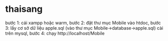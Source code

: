 # thaisang
bước 1: cái xampp hoặc warm,
bước 2: đặt thư mục Mobile vào htdoc,
bước 3: lấy cơ sở dữ liệu apple.sql (vào thư mục Mobile->database->apple.sql) cài trên mysql,
bước 4: chạy http://localhost/Mobile

